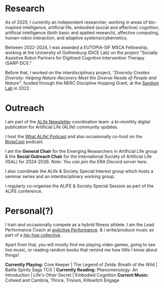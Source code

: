 # Research

As of 2025, I currently an independent researcher, working in areas of bio-inspired intelligence, artificial life, embodied (social and affective) cognition, artificial intelligence (both basic and applied research), affective computing, human-robot interaction, and adaptive systems/cybernetics. 

Between 2022-2024, I was awarded a EUTOPIA-SIF MSCA Fellowship, working at the University of Gothenburg (DICE Lab) on the project "Socially Assistive Robot Partners for Digitized Cognitive Intervention Therapy (SARP-DCI)." 

Before that, I worked on the interdisciplinary project, _"Diversity Creates Diversity: Helping Nature-Recovery Meet the Diverse Needs of People and Nature"_, funded through the NERC Discipline Hopping Grant, at the [Sandom Lab](http://www.sussex.ac.uk/lifesci/sandomlab/) in 2022.
 
# Outreach

I am part of the [ALife Newsletter](https://alife.org/category/newsletter/) coordination team: a bi-monthly digital publication for Artificial Life (ALife) community updates.

I host the [What ALife! Podcast](/podcast/) and also occasionally co-host on the [BiotaCast](https://biotacast.org/) podcast. 

I am the **General Chair** for the Emerging Researchers in Artificial Life group & the **Social Outreach Chair** for the International Society of Artificial Life (ISAL) for 2024-2026.
_Note: You can join the ERA Discord server here._

I also coordinate the ALife & Society Special Interest group which hosts a seminar series and an interdisciplinary working group.

I regularly co-organise the ALIFE & Society Special Session as part of the ALIFE conference.

# Personal(?)

I train and occasionally compete as a hybrid fitness athlete.
I am the Lead Performance Coach at [enActive Performance](https://enactive.co.uk).
& I write/produce music as part of a [hip-hop collective](https://thehauserproject.com).

Apart from that, you will mostly find me playing video games, going to see live music, or reading random books that remind me how little I know about things!

**Currently Playing:** Core Keeper | The Legend of Zelda: Breath of the Wild | Battle Spirits Saga TCG |
**Currently Reading:** Phenomenology: An Introduction | Life's Other Secret | Embodied Cognition
**Current Music:** Coheed and Cambria, Thrice, Trivium, Killswitch Engage
